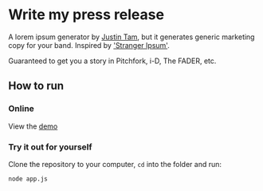 # Write my press release
A lorem ipsum generator by [Justin Tam](https://github.com/tamtzekin/), but it generates generic marketing copy for your band. Inspired by ['Stranger Ipsum'](https://github.com/robertcoopercode/stranger-ipsum).

Guaranteed to get you a story in Pitchfork, i-D, The FADER, etc.

## How to run
### Online
View the [demo](https://tamtzekin.io/write-my-press-release)

### Try it out for yourself
Clone the repository to your computer, `cd` into the folder and run:

`node app.js`
